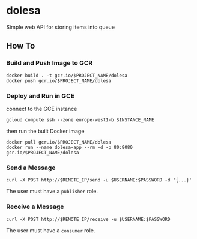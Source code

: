 # dolesa
Simple web API for storing items into queue

## How To

### Build and Push Image to GCR
```shell
docker build . -t gcr.io/$PROJECT_NAME/dolesa
docker push gcr.io/$PROJECT_NAME/dolesa
```

### Deploy and Run in GCE

connect to the GCE instance
```shell
gcloud compute ssh --zone europe-west1-b $INSTANCE_NAME
```

then run the built Docker image
```shell
docker pull gcr.io/$PROJECT_NAME/dolesa
docker run --name dolesa-app --rm -d -p 80:8080 gcr.io/$PROJECT_NAME/dolesa
```

### Send a Message
```shell
curl -X POST http://$REMOTE_IP/send -u $USERNAME:$PASSWORD -d '{...}'
```
The user must have a `publisher` role.

### Receive a Message
```shell
curl -X POST http://$REMOTE_IP/receive -u $USERNAME:$PASSWORD
```
The user must have a `consumer` role.
